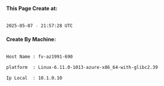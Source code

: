 
   
#### This Page Create at:

```bash

2025-05-07 - 21:57:28 UTC

```

#### Create By Machine:

```bash

Host Name : fv-az1991-690

platform  : Linux-6.11.0-1013-azure-x86_64-with-glibc2.39

Ip Local  : 10.1.0.10

```

